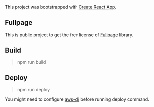 This project was bootstrapped with [Create React App](https://github.com/facebook/create-react-app).

## Fullpage

This is public project to get the free license of [Fullpage](https://github.com/alvarotrigo/react-fullpage) library.

## Build

> npm run build

## Deploy

> npm run deploy

You might need to configure [aws-cli](https://aws.amazon.com/cli/) before running deploy command.
